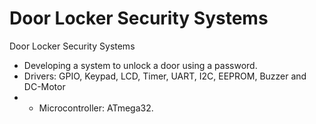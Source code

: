 # Door Locker Security Systems
Door Locker Security Systems
- Developing a system to unlock a door using a password.
- Drivers: GPIO, Keypad, LCD, Timer, UART, I2C, EEPROM, Buzzer and DC-Motor
- - Microcontroller: ATmega32.
